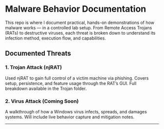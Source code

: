 # Malware Behavior Documentation

This repo is where I document practical, hands-on demonstrations of how malware works — in a controlled lab setup. From Remote Access Trojans (RATs) to destructive viruses, each threat is broken down to understand its infection method, execution flow, and capabilities.

## Documented Threats

### 1. Trojan Attack (njRAT)
Used njRAT to gain full control of a victim machine via phishing. Covers setup, persistence, and feature usage through the RAT’s GUI. Full breakdown available in the Trojan folder.

### 2. Virus Attack (Coming Soon)
A walkthrough of how a Windows virus infects, spreads, and damages systems. Will include live behavior capture and mitigation notes.

---
